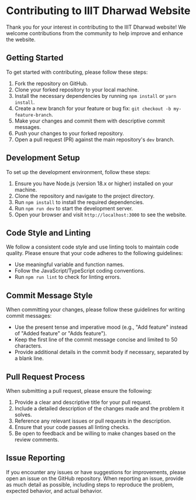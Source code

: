# Contributing to IIIT Dharwad Website

Thank you for your interest in contributing to the IIIT Dharwad website! We welcome contributions from the community to help improve and enhance the website.

## Getting Started

To get started with contributing, please follow these steps:

1. Fork the repository on GitHub.
2. Clone your forked repository to your local machine.
3. Install the necessary dependencies by running `npm install` or `yarn install`.
4. Create a new branch for your feature or bug fix: `git checkout -b my-feature-branch`.
5. Make your changes and commit them with descriptive commit messages.
6. Push your changes to your forked repository.
7. Open a pull request (PR) against the main repository's `dev` branch.

## Development Setup

To set up the development environment, follow these steps:

1. Ensure you have Node.js (version 18.x or higher) installed on your machine.
2. Clone the repository and navigate to the project directory.
3. Run `npm install` to install the required dependencies.
4. Run `npm run dev` to start the development server.
5. Open your browser and visit `http://localhost:3000` to see the website.

## Code Style and Linting

We follow a consistent code style and use linting tools to maintain code quality. Please ensure that your code adheres to the following guidelines:

- Use meaningful variable and function names.
- Follow the JavaScript/TypeScript coding conventions.
- Run `npm run lint` to check for linting errors.

## Commit Message Style

When committing your changes, please follow these guidelines for writing commit messages:

- Use the present tense and imperative mood (e.g., "Add feature" instead of "Added feature" or "Adds feature").
- Keep the first line of the commit message concise and limited to 50 characters.
- Provide additional details in the commit body if necessary, separated by a blank line.

## Pull Request Process

When submitting a pull request, please ensure the following:

1. Provide a clear and descriptive title for your pull request.
2. Include a detailed description of the changes made and the problem it solves.
3. Reference any relevant issues or pull requests in the description.
4. Ensure that your code passes all linting checks.
5. Be open to feedback and be willing to make changes based on the review comments.

## Issue Reporting

If you encounter any issues or have suggestions for improvements, please open an issue on the GitHub repository. When reporting an issue, provide as much detail as possible, including steps to reproduce the problem, expected behavior, and actual behavior.
